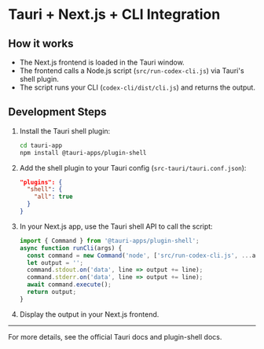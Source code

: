 # Tauri + Next.js + CLI Integration

## How it works

- The Next.js frontend is loaded in the Tauri window.
- The frontend calls a Node.js script (`src/run-codex-cli.js`) via Tauri's shell plugin.
- The script runs your CLI (`codex-cli/dist/cli.js`) and returns the output.

## Development Steps

1. Install the Tauri shell plugin:
   ```bash
   cd tauri-app
   npm install @tauri-apps/plugin-shell
   ```
2. Add the shell plugin to your Tauri config (`src-tauri/tauri.conf.json`):
   ```json
   "plugins": {
     "shell": {
       "all": true
     }
   }
   ```
3. In your Next.js app, use the Tauri shell API to call the script:
   ```js
   import { Command } from '@tauri-apps/plugin-shell';
   async function runCli(args) {
     const command = new Command('node', ['src/run-codex-cli.js', ...args]);
     let output = '';
     command.stdout.on('data', line => output += line);
     command.stderr.on('data', line => output += line);
     await command.execute();
     return output;
   }
   ```
4. Display the output in your Next.js frontend.

---

For more details, see the official Tauri docs and plugin-shell docs.
